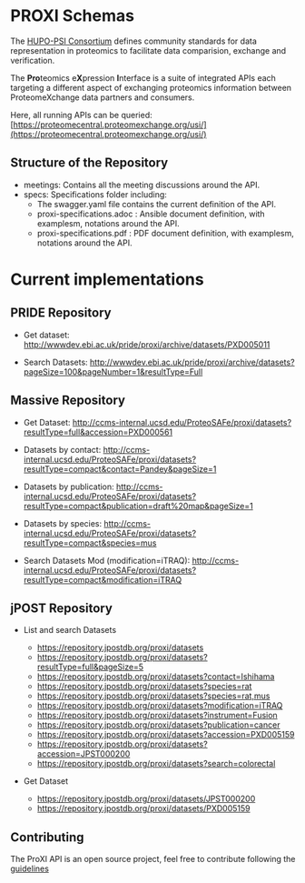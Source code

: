 # PROXI Schemas

The [HUPO-PSI Consortium](http://www.psidev.info/) defines community standards for data representation in
proteomics to facilitate data comparision, exchange and verification.

The **Pro**teomics e**X**pression **I**nterface is a suite of integrated APIs each targeting a different aspect
of exchanging proteomics information between ProteomeXchange data partners and consumers.

Here, all running APIs can be queried: [https://proteomecentral.proteomexchange.org/usi/](https://proteomecentral.proteomexchange.org/usi/)

## Structure of the Repository

- meetings: Contains all the meeting discussions around the API.
- specs: Specifications folder including:
   - The swagger.yaml file contains the current definition of the API.
   - proxi-specifications.adoc : Ansible document definition, with examplesm, notations around the API.
   - proxi-specifications.pdf : PDF document definition, with examplesm, notations around the API.

# Current implementations

## PRIDE Repository

- Get dataset: http://wwwdev.ebi.ac.uk/pride/proxi/archive/datasets/PXD005011

- Search Datasets: http://wwwdev.ebi.ac.uk/pride/proxi/archive/datasets?pageSize=100&pageNumber=1&resultType=Full

## Massive Repository

- Get Dataset: http://ccms-internal.ucsd.edu/ProteoSAFe/proxi/datasets?resultType=full&accession=PXD000561

- Datasets by contact: http://ccms-internal.ucsd.edu/ProteoSAFe/proxi/datasets?resultType=compact&contact=Pandey&pageSize=1

- Datasets by publication: http://ccms-internal.ucsd.edu/ProteoSAFe/proxi/datasets?resultType=compact&publication=draft%20map&pageSize=1

- Datasets by species: http://ccms-internal.ucsd.edu/ProteoSAFe/proxi/datasets?resultType=compact&species=mus

- Search Datasets Mod (modification=iTRAQ): http://ccms-internal.ucsd.edu/ProteoSAFe/proxi/datasets?resultType=compact&modification=iTRAQ


## jPOST Repository

- List and search Datasets
  - https://repository.jpostdb.org/proxi/datasets
  - https://repository.jpostdb.org/proxi/datasets?resultType=full&pageSize=5
  - https://repository.jpostdb.org/proxi/datasets?contact=Ishihama
  - https://repository.jpostdb.org/proxi/datasets?species=rat
  - https://repository.jpostdb.org/proxi/datasets?species=rat,mus
  - https://repository.jpostdb.org/proxi/datasets?modification=iTRAQ
  - https://repository.jpostdb.org/proxi/datasets?instrument=Fusion
  - https://repository.jpostdb.org/proxi/datasets?publication=cancer
  - https://repository.jpostdb.org/proxi/datasets?accession=PXD005159
  - https://repository.jpostdb.org/proxi/datasets?accession=JPST000200
  - https://repository.jpostdb.org/proxi/datasets?search=colorectal

- Get Dataset
  - https://repository.jpostdb.org/proxi/datasets/JPST000200
  - https://repository.jpostdb.org/proxi/datasets/PXD005159

## Contributing

The ProXI API is an open source project, feel free to contribute following the [guidelines](CONTRIBUTING.rst)

